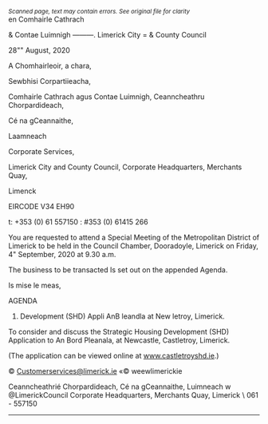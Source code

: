 *<small>Scanned page, text may contain errors. See original file for clarity</small>*  
en Comhairle Cathrach

& Contae Luimnigh
———. Limerick City
= & County Council

28"" August, 2020

A Chomhairleoir, a chara,

Sewbhisi Corpartiieacha,

Comhairle Cathrach agus Contae Luimnigh,
Ceanncheathru Chorpardideach,

Cé na gCeannaithe,

Laamneach

Corporate Services,

Limerick City and County Council,
Corporate Headquarters,
Merchants Quay,

Limenck

EIRCODE V34 EH90

t: +353 (0) 61 557150
: #353 (0) 61415 266

You are requested to attend a Special Meeting of the Metropolitan District of Limerick to be held
in the Council Chamber, Dooradoyle, Limerick on Friday, 4" September, 2020 at 9.30 a.m.

The business to be transacted Is set out on the appended Agenda.

Is mise le meas,

AGENDA
1. Development (SHD) Appli AnB leandla at New
letroy, Limerick.

To consider and discuss the Strategic Housing Development (SHD) Application to An Bord
Pleanala, at Newcastle, Castletroy, Limerick.

(The application can be viewed online at www.castletroyshd.ie.)

© Customerservices@limerick.ie
«© weewlimerickie

Ceanncheathrié Chorpardideach, Cé na gCeannaithe, Luimneach w @LimerickCouncil
Corporate Headquarters, Merchants Quay, Limerick \ 061 - 557150

---
